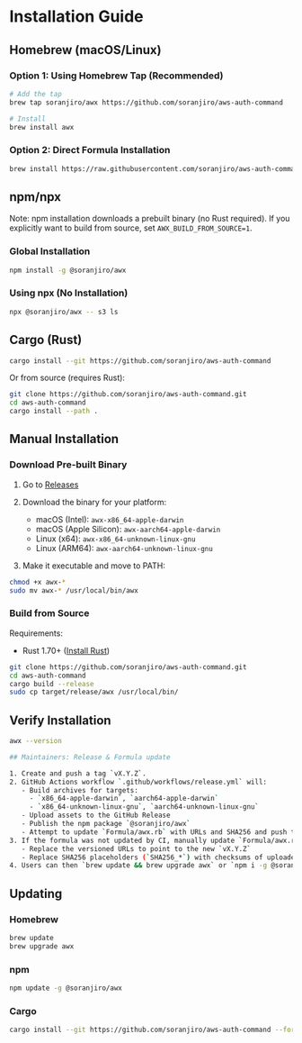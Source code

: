 # Installation Guide

## Homebrew (macOS/Linux)

### Option 1: Using Homebrew Tap (Recommended)

```sh
# Add the tap
brew tap soranjiro/awx https://github.com/soranjiro/aws-auth-command

# Install
brew install awx
```

### Option 2: Direct Formula Installation

```sh
brew install https://raw.githubusercontent.com/soranjiro/aws-auth-command/main/Formula/awx.rb
```

## npm/npx

Note: npm installation downloads a prebuilt binary (no Rust required). If you explicitly want to build from source, set `AWX_BUILD_FROM_SOURCE=1`.

### Global Installation

```sh
npm install -g @soranjiro/awx
```

### Using npx (No Installation)

```sh
npx @soranjiro/awx -- s3 ls
```

## Cargo (Rust)

```sh
cargo install --git https://github.com/soranjiro/aws-auth-command
```

Or from source (requires Rust):

```sh
git clone https://github.com/soranjiro/aws-auth-command.git
cd aws-auth-command
cargo install --path .
```

## Manual Installation

### Download Pre-built Binary

1. Go to [Releases](https://github.com/soranjiro/aws-auth-command/releases)
2. Download the binary for your platform:
   - macOS (Intel): `awx-x86_64-apple-darwin`
   - macOS (Apple Silicon): `awx-aarch64-apple-darwin`
   - Linux (x64): `awx-x86_64-unknown-linux-gnu`
   - Linux (ARM64): `awx-aarch64-unknown-linux-gnu`

3. Make it executable and move to PATH:

```sh
chmod +x awx-*
sudo mv awx-* /usr/local/bin/awx
```

### Build from Source

Requirements:
- Rust 1.70+ ([Install Rust](https://rustup.rs/))

```sh
git clone https://github.com/soranjiro/aws-auth-command.git
cd aws-auth-command
cargo build --release
sudo cp target/release/awx /usr/local/bin/
```

## Verify Installation

```sh
awx --version

## Maintainers: Release & Formula update

1. Create and push a tag `vX.Y.Z`.
2. GitHub Actions workflow `.github/workflows/release.yml` will:
   - Build archives for targets:
     - `x86_64-apple-darwin`, `aarch64-apple-darwin`
     - `x86_64-unknown-linux-gnu`, `aarch64-unknown-linux-gnu`
   - Upload assets to the GitHub Release
   - Publish the npm package `@soranjiro/awx`
   - Attempt to update `Formula/awx.rb` with URLs and SHA256 and push the change
3. If the formula was not updated by CI, manually update `Formula/awx.rb`:
   - Replace the versioned URLs to point to the new `vX.Y.Z`
   - Replace SHA256 placeholders (`SHA256_*`) with checksums of uploaded archives
4. Users can then `brew update && brew upgrade awx` or `npm i -g @soranjiro/awx`.
```

## Updating

### Homebrew
```sh
brew update
brew upgrade awx
```

### npm
```sh
npm update -g @soranjiro/awx
```

### Cargo
```sh
cargo install --git https://github.com/soranjiro/aws-auth-command --force
```
